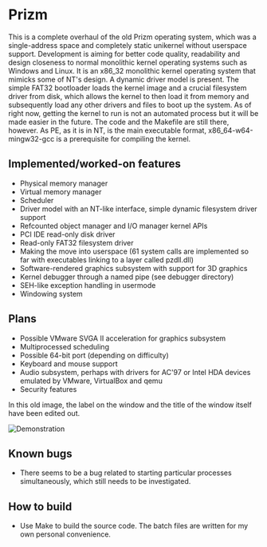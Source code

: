 # Prizm
This is a complete overhaul of the old Prizm operating system, which was a single-address space and completely static unikernel without userspace support.
Development is aiming for better code quality, readability and design closeness to normal monolithic kernel operating systems such as Windows and Linux.
It is an x86_32 monolithic kernel operating system that mimicks some of NT's design.
A dynamic driver model is present. The simple FAT32 bootloader loads the kernel image and a crucial filesystem driver from disk, which allows the kernel to then load it from memory and subsequently load any other drivers and files to boot up the system.
As of right now, getting the kernel to run is not an automated process but it will be made easier in the future. The code and the Makefile are still there, however. As PE, as it is in NT, is the main executable format, x86_64-w64-mingw32-gcc is a prerequisite for compiling the kernel.

## **Implemented/worked-on features**
- Physical memory manager
- Virtual memory manager
- Scheduler
- Driver model with an NT-like interface, simple dynamic filesystem driver support
- Refcounted object manager and I/O manager kernel APIs
- PCI IDE read-only disk driver
- Read-only FAT32 filesystem driver
- Making the move into userspace (61 system calls are implemented so far with executables linking to a layer called pzdll.dll)
- Software-rendered graphics subsystem with support for 3D graphics
- Kernel debugger through a named pipe (see debugger directory)
- SEH-like exception handling in usermode
- Windowing system

## **Plans**
- Possible VMware SVGA II acceleration for graphics subsystem
- Multiprocessed scheduling
- Possible 64-bit port (depending on difficulty)
- Keyboard and mouse support
- Audio subsystem, perhaps with drivers for AC'97 or Intel HDA devices emulated by VMware, VirtualBox and qemu
- Security features

In this old image, the label on the window and the title of the window itself have been edited out.

![Demonstration](https://i.imgur.com/nrP3V58.png)

## **Known bugs**
- There seems to be a bug related to starting particular processes simultaneously, which still needs to be investigated.

## **How to build**
- Use Make to build the source code. The batch files are written for my own personal convenience.